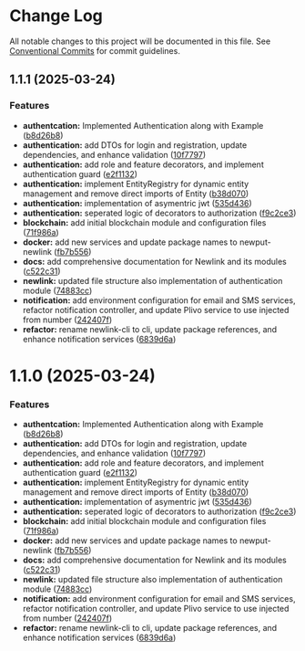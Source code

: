 # Change Log

All notable changes to this project will be documented in this file.
See [Conventional Commits](https://conventionalcommits.org) for commit guidelines.

## 1.1.1 (2025-03-24)


### Features

* **authentcation:** Implemented Authentication along with Example ([b8d26b8](https://github.com/antrikshanewput/NewLink/commit/b8d26b83455c2be13a5c0d3689d177a97f1113c7))
* **authentication:** add DTOs for login and registration, update dependencies, and enhance validation ([10f7797](https://github.com/antrikshanewput/NewLink/commit/10f77979c3c6bc90506fb877eaa4ce546632da7d))
* **authentication:** add role and feature decorators, and implement authentication guard ([e2f1132](https://github.com/antrikshanewput/NewLink/commit/e2f1132a7253518fa6a54daa3e9adc3e01d17dcd))
* **authentication:** implement EntityRegistry for dynamic entity management and remove direct imports of Entity ([b38d070](https://github.com/antrikshanewput/NewLink/commit/b38d070bfbd7cb6f8d1070cbfb3bd0dd14cfc64f))
* **authentication:** implementation of asymentric jwt ([535d436](https://github.com/antrikshanewput/NewLink/commit/535d4368ec21b39eef9fb5ac9089bd75913a9ed1))
* **authentication:** seperated logic of decorators to authorization ([f9c2ce3](https://github.com/antrikshanewput/NewLink/commit/f9c2ce34bd9b943d49de19c9106057b6dc5acb9e))
* **blockchain:** add initial blockchain module and configuration files ([71f986a](https://github.com/antrikshanewput/NewLink/commit/71f986a4b08d863e8e1db10e34132eecc4a8d6fe))
* **docker:** add new services and update package names to newput-newlink ([fb7b556](https://github.com/antrikshanewput/NewLink/commit/fb7b556d8436ef88760240180f8821e08a03e33a))
* **docs:** add comprehensive documentation for Newlink and its modules ([c522c31](https://github.com/antrikshanewput/NewLink/commit/c522c318a52676ce1e28dfe33f57ef2f90301c65))
* **newlink:** updated file structure also implementation of authentication module ([74883cc](https://github.com/antrikshanewput/NewLink/commit/74883ccb38e0528ce61ac655c949a8cc1b309d45))
* **notification:** add environment configuration for email and SMS services, refactor notification controller, and update Plivo service to use injected from number ([242407f](https://github.com/antrikshanewput/NewLink/commit/242407f3ecf08524f3d49d85a91e18ecbb1312a0))
* **refactor:** rename newlink-cli to cli, update package references, and enhance notification services ([6839d6a](https://github.com/antrikshanewput/NewLink/commit/6839d6a3aeb5e89fb47dc9bc12321e6b3ec64b1a))





# 1.1.0 (2025-03-24)


### Features

* **authentcation:** Implemented Authentication along with Example ([b8d26b8](https://github.com/antrikshanewput/NewLink/commit/b8d26b83455c2be13a5c0d3689d177a97f1113c7))
* **authentication:** add DTOs for login and registration, update dependencies, and enhance validation ([10f7797](https://github.com/antrikshanewput/NewLink/commit/10f77979c3c6bc90506fb877eaa4ce546632da7d))
* **authentication:** add role and feature decorators, and implement authentication guard ([e2f1132](https://github.com/antrikshanewput/NewLink/commit/e2f1132a7253518fa6a54daa3e9adc3e01d17dcd))
* **authentication:** implement EntityRegistry for dynamic entity management and remove direct imports of Entity ([b38d070](https://github.com/antrikshanewput/NewLink/commit/b38d070bfbd7cb6f8d1070cbfb3bd0dd14cfc64f))
* **authentication:** implementation of asymentric jwt ([535d436](https://github.com/antrikshanewput/NewLink/commit/535d4368ec21b39eef9fb5ac9089bd75913a9ed1))
* **authentication:** seperated logic of decorators to authorization ([f9c2ce3](https://github.com/antrikshanewput/NewLink/commit/f9c2ce34bd9b943d49de19c9106057b6dc5acb9e))
* **blockchain:** add initial blockchain module and configuration files ([71f986a](https://github.com/antrikshanewput/NewLink/commit/71f986a4b08d863e8e1db10e34132eecc4a8d6fe))
* **docker:** add new services and update package names to newput-newlink ([fb7b556](https://github.com/antrikshanewput/NewLink/commit/fb7b556d8436ef88760240180f8821e08a03e33a))
* **docs:** add comprehensive documentation for Newlink and its modules ([c522c31](https://github.com/antrikshanewput/NewLink/commit/c522c318a52676ce1e28dfe33f57ef2f90301c65))
* **newlink:** updated file structure also implementation of authentication module ([74883cc](https://github.com/antrikshanewput/NewLink/commit/74883ccb38e0528ce61ac655c949a8cc1b309d45))
* **notification:** add environment configuration for email and SMS services, refactor notification controller, and update Plivo service to use injected from number ([242407f](https://github.com/antrikshanewput/NewLink/commit/242407f3ecf08524f3d49d85a91e18ecbb1312a0))
* **refactor:** rename newlink-cli to cli, update package references, and enhance notification services ([6839d6a](https://github.com/antrikshanewput/NewLink/commit/6839d6a3aeb5e89fb47dc9bc12321e6b3ec64b1a))
